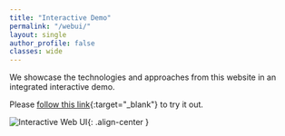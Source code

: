 ```yaml
---
title: "Interactive Demo"
permalink: "/webui/"
layout: single
author_profile: false
classes: wide
---
```


We showcase the technologies and approaches from this website in an integrated interactive demo.

Please [follow this link](https://smartmaas.dfki.de/service/gtfs-ui/#/){:target="_blank"} to try it out.

![Interactive Web UI](/assets/images/livedemo.jpg){: .align-center }
